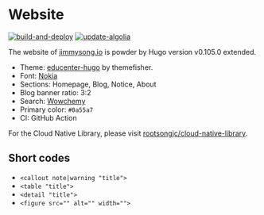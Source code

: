# Website

[![build-and-deploy](https://github.com/rootsongjc/website/actions/workflows/build-and-deploy.yml/badge.svg)](https://github.com/rootsongjc/website/actions/workflows/build-and-deploy.yml) [![update-algolia](https://github.com/rootsongjc/website/actions/workflows/update-algolia.yml/badge.svg)](https://github.com/rootsongjc/website/actions/workflows/update-algolia.yml)

The website of [jimmysong.io](https://jimmysong.io) is powder by Hugo version v0.105.0 extended.

- Theme: [educenter-hugo](https://github.com/themefisher/educenter-hugo) by themefisher.
- Font: [Nokia](https://www.font-generator.com/fonts/Nokia/?size=46&bg=none&color=ffffff)
- Sections: Homepage, Blog, Notice, About
- Blog banner ratio: 3:2
- Search: [Wowchemy](https://wowchemy.com)
- Primary color: `#0a55a7`
- CI: GitHub Action

For the Cloud Native Library, please visit [rootsongjc/cloud-native-library](https://github.com/rootsongjc/cloud-native-library/).

## Short codes

- `<callout note|warning "title">`
- `<table "title">`
- `<detail "title">`
- `<figure src="" alt="" width="">`
